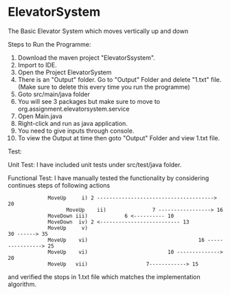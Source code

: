 # ElevatorSystem
The Basic Elevator System which moves vertically up and down

Steps to Run the Programme:

1. Download the maven project "ElevatorSsystem".
2. Import to IDE.
3. Open the Project ElevatorSystem
4. There is an "Output" folder. Go to "Output"  Folder and delete "1.txt" file.(Make sure to delete this every time you run the programme)
5. Goto src/main/java folder
6. You will see 3 packages but make sure to move to org.assignment.elevatorsystem.service
7. Open Main.java
8. Right-click and run as java application.
9. You need to give inputs through console.
10. To view the Output at time then goto "Output" Folder and view 1.txt file.


Test:

Unit Test: I have included unit tests under src/test/java folder.

Functional Test: I have manually tested the functionality by considering continues steps of following actions

                 MoveUp     i) 2 --------------------------------------> 20
			           MoveUp    ii)               7 -----------------> 16
                 MoveDown iii)            6 <---------- 10
                 MoveDown  iv) 2 <-------------------------- 13
                 MoveUp     v)                                                              30 ------> 35
                 MoveUp    vi)                                    16 ----------------> 25 
                 MoveUp    vi)                          10 --------------> 20
                 MoveUp   vii)                   7------------> 15
 
 and verified the stops in 1.txt file which matches the implementation algorithm.
